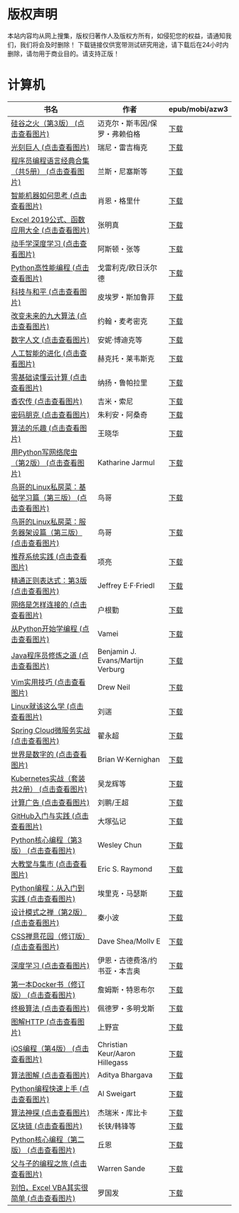 # 版权声明

本站内容均从网上搜集，版权归著作人及版权方所有，如侵犯您的权益，请通知我们，我们将会及时删除！ 下载链接仅供宽带测试研究用途，请下载后在24小时内删除，请勿用于商业目的。请支持正版！

# 计算机

| 书名 | 作者 | epub/mobi/azw3 |
| --- | --- | --- |
| [硅谷之火（第3版） (点击查看图片)](https://www.dushupai.com/attachment/2024/06/11/d7aad496e440deb7.jpg) | 迈克尔・斯韦因/保罗・弗赖伯格 | [下载](https://url89.ctfile.com/f/31084289-1375513453-ee5563?p=8866) |
| [光刻巨人 (点击查看图片)](https://www.dushupai.com/attachment/2024/06/10/9060ca9cf37be29e.jpg) | 瑞尼・雷吉梅克 | [下载](https://url89.ctfile.com/f/31084289-1357000201-03170e?p=8866) |
| [程序员编程语言经典合集（共5册） (点击查看图片)](https://www.dushupai.com/attachment/2024/06/10/fc1d7b2d6c06b75d.jpg) | 兰斯・尼塞斯等 | [下载](https://url89.ctfile.com/f/31084289-1356996589-3e3123?p=8866) |
| [智能机器如何思考 (点击查看图片)](https://www.dushupai.com/attachment/2024/06/09/eca8f8f08f14e5d9.jpg) | 肖恩・格里什 | [下载](https://url89.ctfile.com/f/31084289-1356983818-77750b?p=8866) |
| [Excel 2019公式、函数应用大全 (点击查看图片)](https://www.dushupai.com/attachment/2024/06/09/0e3572eb570541fd.jpg) | 张明真 | [下载](https://url89.ctfile.com/f/31084289-1357053154-079bbd?p=8866) |
| [动手学深度学习 (点击查看图片)](https://www.dushupai.com/attachment/2024/06/08/f04a1e1af2c32728.jpg) | 阿斯顿・张等 | [下载](https://url89.ctfile.com/f/31084289-1357050436-ecd1ba?p=8866) |
| [Python高性能编程 (点击查看图片)](https://www.dushupai.com/attachment/2024/06/08/38ca362afdc58af3.jpg) | 戈雷利克/欧日沃尔德 | [下载](https://url89.ctfile.com/f/31084289-1357049494-9a6e10?p=8866) |
| [科技与和平 (点击查看图片)](https://www.dushupai.com/attachment/2024/06/08/5dbea2a580b96aaf.jpg) | 皮埃罗・斯加鲁菲 | [下载](https://url89.ctfile.com/f/31084289-1357047055-d0635a?p=8866) |
| [改变未来的九大算法 (点击查看图片)](https://www.dushupai.com/attachment/2024/06/07/11db616a2ffb1bbe.jpg) | 约翰・麦考密克 | [下载](https://url89.ctfile.com/f/31084289-1357042648-3bcb13?p=8866) |
| [数字人文 (点击查看图片)](https://www.dushupai.com/attachment/2024/06/06/9bb87b99e9df9f34.jpg) | 安妮·博迪克等 | [下载](https://url89.ctfile.com/f/31084289-1357032175-ecded2?p=8866) |
| [人工智能的进化 (点击查看图片)](https://www.dushupai.com/attachment/2024/06/05/b274423fac776bfc.jpg) | 赫克托・莱韦斯克 | [下载](https://url89.ctfile.com/f/31084289-1357028998-aff30f?p=8866) |
| [零基础读懂云计算 (点击查看图片)](https://www.dushupai.com/attachment/2024/06/05/7b535d893359f053.jpg) | 纳扬・鲁帕拉里 | [下载](https://url89.ctfile.com/f/31084289-1357028467-7f62ed?p=8866) |
| [香农传 (点击查看图片)](https://www.dushupai.com/attachment/2024/06/05/4ddde0c4c500d3aa.jpg) | 吉米・索尼 | [下载](https://url89.ctfile.com/f/31084289-1357027774-7345c1?p=8866) |
| [密码朋克 (点击查看图片)](https://www.dushupai.com/attachment/2024/06/05/57089ed00511e106.jpg) | 朱利安・阿桑奇 | [下载](https://url89.ctfile.com/f/31084289-1357026898-48f8de?p=8866) |
| [算法的乐趣 (点击查看图片)](https://www.dushupai.com/attachment/2024/06/04/e17570c662f304c9.jpg) | 王晓华 | [下载](https://url89.ctfile.com/f/31084289-1357023505-bb7066?p=8866) |
| [用Python写网络爬虫（第2版） (点击查看图片)](https://www.dushupai.com/attachment/2024/06/04/02ed02a3a2337efb.jpg) | Katharine Jarmul | [下载](https://url89.ctfile.com/f/31084289-1357023493-43dbb4?p=8866) |
| [鸟哥的Linux私房菜：基础学习篇（第三版） (点击查看图片)](https://www.dushupai.com/attachment/2024/06/04/bb57da239e8d3394.jpg) | 鸟哥 | [下载](https://url89.ctfile.com/f/31084289-1357022668-37c4df?p=8866) |
| [鸟哥的Linux私房菜：服务器架设篇（第三版） (点击查看图片)](https://www.dushupai.com/attachment/2024/06/04/0786f046e21f36a2.jpg) | 鸟哥 | [下载](https://url89.ctfile.com/f/31084289-1357022671-598d7f?p=8866) |
| [推荐系统实践 (点击查看图片)](https://www.dushupai.com/attachment/2024/06/04/21d8cd034a8b4e00.jpg) | 项亮 | [下载](https://url89.ctfile.com/f/31084289-1357022278-08bc44?p=8866) |
| [精通正则表达式：第3版 (点击查看图片)](https://www.dushupai.com/attachment/2024/06/04/db4522e3477050a1.jpg) | Jeffrey E·F·Friedl | [下载](https://url89.ctfile.com/f/31084289-1357022263-9d871d?p=8866) |
| [网络是怎样连接的 (点击查看图片)](https://www.dushupai.com/attachment/2024/06/04/9d13b90649e4b001.jpg) | 户根勤 | [下载](https://url89.ctfile.com/f/31084289-1357021582-044470?p=8866) |
| [从Python开始学编程 (点击查看图片)](https://www.dushupai.com/attachment/2024/06/04/f0efd5fbc4766097.jpg) | Vamei | [下载](https://url89.ctfile.com/f/31084289-1357021285-a8babf?p=8866) |
| [Java程序员修炼之道 (点击查看图片)](https://www.dushupai.com/attachment/2024/06/04/f24a86d3e8a9b133.jpg) | Benjamin J. Evans/Martijn Verburg | [下载](https://url89.ctfile.com/f/31084289-1357021057-91cde2?p=8866) |
| [Vim实用技巧 (点击查看图片)](https://www.dushupai.com/attachment/2024/06/04/ec4aa15484271f23.jpg) | Drew Neil | [下载](https://url89.ctfile.com/f/31084289-1357020997-2ff693?p=8866) |
| [Linux就该这么学 (点击查看图片)](https://www.dushupai.com/attachment/2024/06/04/fa043f7469e18dfb.jpg) | 刘遄 | [下载](https://url89.ctfile.com/f/31084289-1357020865-7cfd40?p=8866) |
| [Spring Cloud微服务实战 (点击查看图片)](https://www.dushupai.com/attachment/2024/06/04/5a64aed6f434b2b4.jpg) | 翟永超 | [下载](https://url89.ctfile.com/f/31084289-1357020250-1e5ad7?p=8866) |
| [世界是数字的 (点击查看图片)](https://www.dushupai.com/attachment/2024/06/03/3b086b75e6ac494d.jpg) | Brian W·Kernighan | [下载](https://url89.ctfile.com/f/31084289-1357019173-51d646?p=8866) |
| [Kubernetes实战（套装共2册） (点击查看图片)](https://www.dushupai.com/attachment/2024/06/03/9aa3e81b2d80f27e.jpg) | 吴龙辉等 | [下载](https://url89.ctfile.com/f/31084289-1357019200-6c0097?p=8866) |
| [计算广告 (点击查看图片)](https://www.dushupai.com/attachment/2024/06/03/e36cad70b519f982.jpg) | 刘鹏/王超 | [下载](https://url89.ctfile.com/f/31084289-1357019167-5a0ed4?p=8866) |
| [GitHub入门与实践 (点击查看图片)](https://www.dushupai.com/attachment/2024/06/03/52fc22866f1269eb.jpg) | 大塚弘记 | [下载](https://url89.ctfile.com/f/31084289-1357018630-3c62a1?p=8866) |
| [Python核心编程（第3版） (点击查看图片)](https://www.dushupai.com/attachment/2024/06/03/45b5b14d3ebe76ba.jpg) | Wesley Chun | [下载](https://url89.ctfile.com/f/31084289-1357018627-9a3458?p=8866) |
| [大教堂与集市 (点击查看图片)](https://www.dushupai.com/attachment/2024/06/03/b6dbddb60580f7ab.jpg) | Eric S. Raymond | [下载](https://url89.ctfile.com/f/31084289-1357017643-c49df8?p=8866) |
| [Python编程：从入门到实践 (点击查看图片)](https://www.dushupai.com/attachment/2024/06/03/9f68874b739ff807.jpg) | 埃里克・马瑟斯 | [下载](https://url89.ctfile.com/f/31084289-1357015693-bd5922?p=8866) |
| [设计模式之禅（第2版） (点击查看图片)](https://www.dushupai.com/attachment/2024/06/03/7c2785404aed3b39.jpg) | 秦小波 | [下载](https://url89.ctfile.com/f/31084289-1357015291-39a08f?p=8866) |
| [CSS禅意花园（修订版） (点击查看图片)](https://www.dushupai.com/attachment/2024/06/02/1008c25abc7e01e2.jpg) | Dave Shea/Mollv E | [下载](https://url89.ctfile.com/f/31084289-1357014547-fc72e6?p=8866) |
| [深度学习 (点击查看图片)](https://www.dushupai.com/attachment/2024/06/02/f5adf81ce73bb2db.jpg) | 伊恩・古德费洛/约书亚・本吉奥 | [下载](https://url89.ctfile.com/f/31084289-1357013449-ede60c?p=8866) |
| [第一本Docker书（修订版） (点击查看图片)](https://www.dushupai.com/attachment/2024/06/02/2fd7161e51e695a3.jpg) | 詹姆斯・特恩布尔 | [下载](https://url89.ctfile.com/f/31084289-1357013125-e87194?p=8866) |
| [终极算法 (点击查看图片)](https://www.dushupai.com/attachment/2024/06/02/defbfd6b597a6575.jpg) | 佩德罗・多明戈斯 | [下载](https://url89.ctfile.com/f/31084289-1357012948-ee53b5?p=8866) |
| [图解HTTP (点击查看图片)](https://www.dushupai.com/attachment/2024/06/02/6ce1e9466527bb71.jpg) | 上野宣 | [下载](https://url89.ctfile.com/f/31084289-1357012594-bc33fd?p=8866) |
| [iOS编程（第4版） (点击查看图片)](https://www.dushupai.com/attachment/2024/06/02/4fdd0f8997fbbd6e.jpg) | Christian Keur/Aaron Hillegass | [下载](https://url89.ctfile.com/f/31084289-1357011823-73a7cc?p=8866) |
| [算法图解 (点击查看图片)](https://www.dushupai.com/attachment/2024/06/02/9ab530d66be3e579.jpg) | Aditya Bhargava | [下载](https://url89.ctfile.com/f/31084289-1357011325-fbc676?p=8866) |
| [Python编程快速上手 (点击查看图片)](https://www.dushupai.com/attachment/2024/06/02/c293d0eafcf8e9b2.jpg) | Al Sweigart | [下载](https://url89.ctfile.com/f/31084289-1357010017-8408ea?p=8866) |
| [算法神探 (点击查看图片)](https://www.dushupai.com/attachment/2024/06/02/8fbfad4fe4549f76.jpg) | 杰瑞米・库比卡 | [下载](https://url89.ctfile.com/f/31084289-1357009255-fb075f?p=8866) |
| [区块链 (点击查看图片)](https://www.dushupai.com/attachment/2024/06/02/f8d6e3326771e699.jpg) | 长铗/韩锋等 | [下载](https://url89.ctfile.com/f/31084289-1357008793-fe152a?p=8866) |
| [Python核心编程（第二版） (点击查看图片)](https://www.dushupai.com/attachment/2024/06/01/e4003cd16d847a79.jpg) | 丘恩 | [下载](https://url89.ctfile.com/f/31084289-1357005898-3c4238?p=8866) |
| [父与子的编程之旅 (点击查看图片)](https://www.dushupai.com/attachment/2024/06/01/8d57cf97ca8340b5.jpg) | Warren Sande | [下载](https://url89.ctfile.com/f/31084289-1357005628-3e1260?p=8866) |
| [别怕，Excel VBA其实很简单 (点击查看图片)](https://www.dushupai.com/attachment/2024/06/01/0926d3de38675284.jpg) | 罗国发 | [下载](https://url89.ctfile.com/f/31084289-1357005424-36e2bc?p=8866) |
